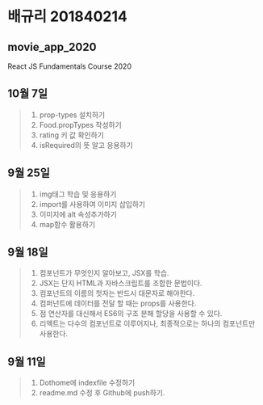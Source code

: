 # 배규리 201840214
## movie_app_2020
React JS Fundamentals Course 2020

## 10월 7일
>1. prop-types 설치하기
>2. Food.propTypes 작성하기
>3. rating 키 값 확인하기
>4. isRequired의 뜻 알고 응용하기

## 9월 25일
>1. img태그 학습 및 응용하기
>2. import를 사용하여 이미지 삽입하기
>3. 이미지에 alt 속성추가하기
>4. map함수 활용하기

## 9월 18일
>1. 컴포넌트가 무엇인지 알아보고, JSX를 학습.
>2. JSX는 단지 HTML과 자바스크립트를 조합한 문법이다.
>3. 컴포넌트의 이름의 첫자는 반드시 대문자로 해야한다.
>4. 컴퍼넌트에 데이터를 전달 할 때는 props를 사용한다.
>5. 점 연산자를 대신해서 ES6의 구조 분해 할당을 사용할 수 있다.
>6. 리엑트는 다수의 컴포넌트로 이루어지나, 최종적으로는 하나의 컴포넌트만 사용한다.

## 9월 11일
>1. Dothome에 indexfile 수정하기
>2. readme.md 수정 후 Github에 push하기.

